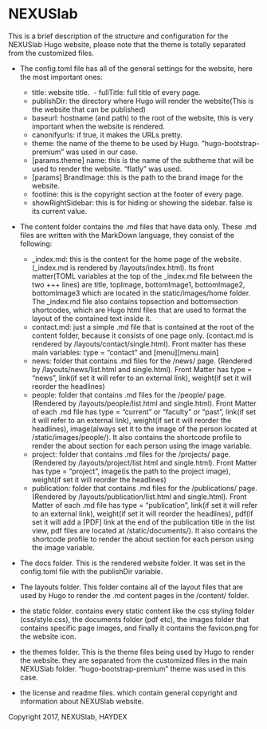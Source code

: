 # NEXUSlab  
This is a brief description of the structure and configuration for the NEXUSlab Hugo website, please note that the theme is totally separated from the customized files.


- The config.toml file has all of the general settings for the website, here the most important ones:
  - title: website title.
  - fullTitle: full title of every page.
  - publishDir: the directory where Hugo will render the website(This is the website that can be published)
  - baseurl: hostname (and path) to the root of the website, this is very important when the website is rendered.
  - canonifyurls: if true, it makes the URLs pretty.
  - theme: the name of the theme to be used by Hugo. “hugo-bootstrap-premium” was used in our case.
  - [params.theme] name: this is the name of the subtheme that will be used to render the website. “flatly” was used.
  - [params] BrandImage: this is the path to the brand image for the website.
  - footline: this is the copyright section at the footer of every page.
  - showRightSidebar: this is for hiding or showing the sidebar. false is its current value.
    
- The content folder contains the .md files that have data only. These .md files are written with the MarkDown language, they consist of the following:
  - _index.md: this is the content for the home page of the website. (_index.md is rendered by /layouts/index.html). Its front matter(TOML variables at the top of the _index.md file between the two +++ lines) are title, topImage, bottomImage1, bottomImage2, bottomImage3 which are located in the static/images/home folder. The _index.md file also contains topsection and bottomsection shortcodes, which are Hugo html files that are used to format the layout of the contained text inside it.
  - contact.md: just a simple .md file that is contained at the root of the content folder, because it consists of one page only. (contact.md is rendered by /layouts/contact/single.html). Front matter has these main variables: type = “contact” and [menu][menu.main] 
  - news: folder that contains .md files for the /news/ page. (Rendered by /layouts/news/list.html and single.html). Front Matter has type = “news”, link(if set it will refer to an external link), weight(if set it will reorder the headlines)
  - people: folder that contains .md files for the /people/ page. (Rendered by /layouts/people/list.html and single.html). Front Matter of each .md file has type = “current” or “faculty” or “past”, link(if set it will refer to an external link), weight(if set it will reorder the headlines), image(always set it to the image of the person located at /static/images/people/). It also contains the shortcode profile to render the about section for each person using the image variable.
  - project: folder that contains .md files for the /projects/ page. (Rendered by /layouts/project/list.html and single.html). Front Matter has type = “project”, image(is the path to the project image), weight(if set it will reorder the headlines)
  - publication: folder that contains .md files for the /publications/ page. (Rendered by /layouts/publication/list.html and single.html). Front Matter of each .md file has type = “publication”, link(if set it will refer to an external link), weight(if set it will reorder the headlines), pdf(if set it will add a [PDF] link at the end of the publication title in the list view, pdf files are located at /static/documents/). It also contains the shortcode profile to render the about section for each person using the image variable.
    
- The docs folder. This is the rendered website folder. It was set in the config.toml file with the publishDir variable.
  
- The layouts folder. This folder contains all of the layout files that are used by Hugo to render the .md content pages in the /content/ folder.
  
- the static folder. contains every static content like the css styling folder (css/style.css), the documents folder (pdf etc), the images folder that contains specific page images, and finally it contains the favicon.png for the website icon.
- the themes folder. This is the theme files being used by Hugo to render the website. they are separated from the customized files in the main NEXUSlab folder. “hugo-bootstrap-premium” theme was used in this case.
  
- the license and readme files. which contain general copyright and information about NEXUSlab website.


Copyright 2017, NEXUSlab, HAYDEX
